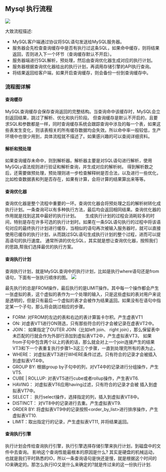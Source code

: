 ## Mysql 执行流程
![](https://user-gold-cdn.xitu.io/2019/2/22/16910d7a35f569f9?imageView2/0/w/1280/h/960/format/webp/ignore-error/1)

大致流程描述:

- MySQL客户端通过协议将SQL语句发送给MySQL服务器。
- 服务器会先检查查询缓存中是否有执行过这条SQL，如果命中缓存，则将结果返回，否则进入下一个环节（查询缓存默认不开启）。
- 服务器端进行SQL解析，预处理，然后由查询优化器生成对应的执行计划。
- 服务器根据查询优化器给出的执行计划，再调用存储引擎的API执行查询。
- 将结果返回给客户端，如果开启查询缓存，则会备份一份到查询缓存中。

### 流程图详解
#### 查询缓存

MySQL查询缓存会保存查询返回的完整结构。当查询命中该缓存时，MySQL会立刻返回结果，跳过了解析、优化和执行阶段。
但查询缓存是默认不开启的，且要求SQL和参数都是一样，同时查询缓存系统会跟踪查询中涉及的每一个表，如果这些表发生变化，则该表相关的所有缓存数据均会失效。所以命中率一般较低，生产环境中也很少用到，具体流程就不描述了。如果感兴趣的可以查阅详细资料。

#### 解析和预处理

如果查询缓存未命中，则到解析器。解析器主要是对SQL语句进行解析，使用MySQLy语法规则进行验证和解析查询，并生成对应的解析树。
得到解析数之后，还需要做预处理，预处理则进一步检查解释树是否合法，以及进行一些优化，比如检查数据表和列是否存在，如果有计算，会将计算的结果算出来等等。

#### 查询优化器

查询优化器是整个流程中重要的一环。查询优化器会将预处理之后的解析树转化成执行计划。一条查询可以有多种执行方法，最后均会返回相同结果。查询优化器的作用就是找到这其中最好的执行计划。
  生成执行计划的过程会消耗较多的时间，特别是存在许多可选的执行计划时。如果在一条SQL语句执行的过程中将该语句对应的最终执行计划进行缓存，当相似的语句再次被输入服务器时，就可以直接使用已缓存的执行计划，从而跳过SQL语句生成执行计划的整个过程，进而可以提高语句的执行速度。
通常所讲的优化SQL，其实就是想让查询优化器，按照我们的思路,帮我们选择最优的执行方案。

#### 查询执行计划

查询执行计划，就是MySQL查询中的执行计划，比如是执行where语句还是from语句，下面有一张执行顺序的图。
![](https://user-gold-cdn.xitu.io/2019/2/22/16910d99a254bbde?imageView2/0/w/1280/h/960/format/webp/ignore-error/1)

最先执行的总是FROM操作，最后执行的是LIMIT操作。其中每一个操作都会产生一张虚拟的表，这个虚拟的表作为一个处理的输入，只是这些虚拟的表对用户来说是透明的，但是只有最后一个虚拟的表才会被作为结果返回。如果没有在语句中指定某一个子句，那么将会跳过相应的步骤。

- FORM: 对FROM的左边的表和右边的表计算笛卡尔积。产生虚表VT1
- ON: 对虚表VT1进行ON筛选，只有那些符合的行才会被记录在虚表VT2中。
- JOIN： 如果指定了OUTER JOIN（比如left join、 right join），那么保留表中未匹配的行就会作为外部行添加到虚拟表VT2中，产生虚拟表VT3， 如果 from子句中包含两个以上的表的话，那么就会对上一个join连接产生的结果VT3和下一个表重复执行步骤1~3这三个步骤，一直到处理完所有的表为止。
- WHERE： 对虚拟表VT3进行WHERE条件过滤。只有符合的记录才会被插入到虚拟表VT4中。
- GROUP BY: 根据group by子句中的列，对VT4中的记录进行分组操作，产生VT5.
- CUBE | ROLLUP: 对表VT5进行cube或者rollup操作，产生表VT6.
- HAVING： 对虚拟表VT6应用having过滤，只有符合的记录才会被 插入到虚拟表VT7中。
- SELECT： 执行select操作，选择指定的列，插入到虚拟表VT8中。
- DISTINCT： 对VT8中的记录进行去重。产生虚拟表VT9.
- ORDER BY: 将虚拟表VT9中的记录按照<order_by_list>进行排序操作，产生虚拟表VT10.
- LIMIT：取出指定行的记录，产生虚拟表VT11, 并将结果返回。

#### 查询执行引擎

执行计划会传给查询执行引擎，执行引擎选择存储引擎来执行计划，到磁盘中的文件中去查询。
影响这个查询性能最根本的原因是什么? 其实是硬盘的机械运动，也就是我们平时熟悉的IO，所以一条查询语句是快还是慢，就是根据这个时间的IO来确定的。那怎么执行IO又是什么来确定的?就是传过来的这一份执行计划.






